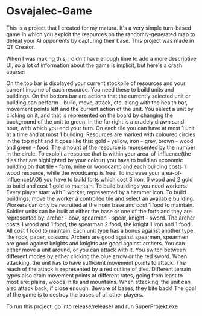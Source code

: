 # Osvajalec-Game
This is a project that I created for my matura. It's a very simple turn-based game in which you exploit the resources on the randomly-generated map to defeat your AI opponents by capturing their base. This project was made in QT Creator.

When I was making this, I didn't have enough time to add a more descriptive UI, so a lot of information about the game is implicit, but here's a crash course:

On the top bar is displayed your current stockpile of resources and your current income of each resource. You need these to build units and buildings. On the bottom bar are actions that the currently selected unit or building can perform - build, move, attack, etc. along with the health bar, movement points left and the current action of the unit. You select a unit by clicking on it, and that is represented on the board by changing the background of the unit to green. In the far right is a crudely drawn sand hour, with which you end your turn. 
On each tile you can have at most 1 unit at a time and at most 1 building. Resources are marked with coloured circles in the top right and it goes like this: gold - yellow, iron - grey, brown - wood and green - food. The amount of the resource is represented by the number in the circle. To exploit a resource that is within your area-of-influence(the tiles that are highlighted by your colour) you have to build an economic building on that tile - farm, mine or woodcamp and each building costs 1 wood resource, while the woodcamp is free. To increase your area-of-influence(AOI) you have to build forts which cost 3 iron, 6 wood and 2 gold to build and cost 1 gold to maintain.
To build buildings you need workers. Every player start with 1 worker, represented by a hammer icon. To build buildings, move the worker a controlled tile and select an available building. Workers can only be recruited at the main base and cost 1 food to maintain.
Soldier units can be built at either the base or one of the forts and they are represented by: archer - bow, spearman - spear, knight - sword. The archer costs 1 wood and 1 food, the spearman 2 food, the knight 1 iron and 1 food. All cost 1 food to maintain. Each unit type has a bonus against another type, like rock, paper, scissors. Archers are good against spearmen, spearmen are good against knights and knights are good against archers.
You can either move a unit around, or you can attack with it. You switch between different modes by either clicking the blue arrow or the red sword. When attacking, the unit has to have sufficient movement points to attack. The reach of the attack is represented by a red outline of tiles. Different terrain types also drain movement points at different rates, going from least to most are: plains, woods, hills and mountains.
When attacking, the unit can also attack back, if close enough. Beware of bases, they bite back!
The goal of the game is to destroy the bases of all other players.


To run this project, go into release/release/ and run SuperProjekt.exe
